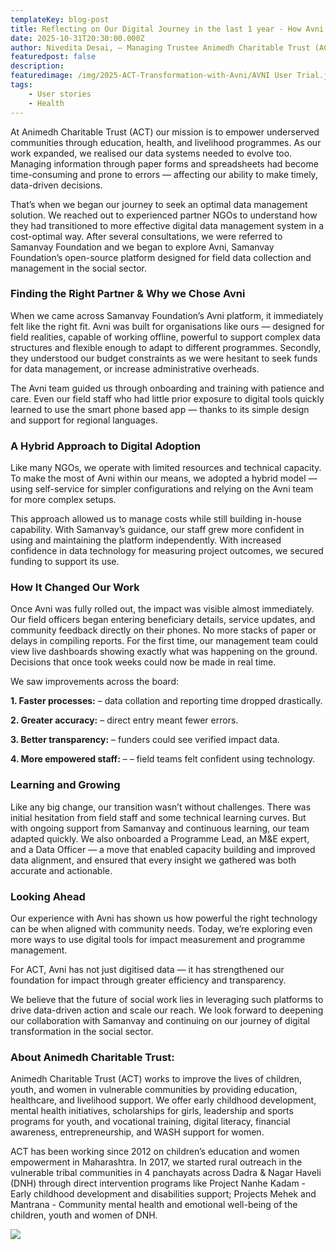 ```yaml
---
templateKey: blog-post
title: Reflecting on Our Digital Journey in the last 1 year - How Avni Helped Us Transform Field Data at Animedh Charitable Trust
date: 2025-10-31T20:30:00.000Z
author: Nivedita Desai, – Managing Trustee Animedh Charitable Trust (ACT)
featuredpost: false
description: 
featuredimage: /img/2025-ACT-Transformation-with-Avni/AVNI User Trial.jpeg
tags:
    - User stories
    - Health
---
```


At Animedh Charitable Trust (ACT) our mission is to empower underserved communities through education, health, and livelihood programmes. As our work expanded, we realised our data systems needed to evolve too.
Managing information through paper forms and spreadsheets had become time-consuming and prone to errors — affecting our ability to make timely, data-driven decisions.

That’s when we began our journey to seek an optimal data management solution. We reached out to experienced partner NGOs  to understand how they had transitioned to more effective digital data management system in a cost-optimal way.
After several consultations, we were referred to Samanvay Foundation and we began to explore Avni, Samanvay Foundation’s open-source platform designed for field data collection and management in the social sector.

### Finding the Right Partner & Why we Chose Avni

When we came across Samanvay Foundation’s Avni platform, it immediately felt like the right fit.
Avni was built for organisations like ours — designed for field realities, capable of working offline, powerful to support complex data structures and flexible enough to adapt to different programmes.
Secondly, they understood our budget constraints as we were hesitant to seek funds for data management, or increase administrative overheads.

The Avni team guided us through onboarding and training with patience and care. Even our field staff who had little prior exposure to digital tools quickly learned to use the smart phone based app — thanks to its simple design and support for regional languages.

### A Hybrid Approach to Digital Adoption

Like many NGOs, we operate with limited resources and technical capacity. To make the most of Avni within our means, we adopted a hybrid model — using self-service for simpler configurations and relying on the Avni team for more complex setups.

This approach allowed us to manage costs while still building in-house capability. With Samanvay’s guidance, our staff grew more confident in using and maintaining the platform independently.
With increased confidence in data technology for measuring project outcomes, we secured funding to support its use.

### How It Changed Our Work

Once Avni was fully rolled out, the impact was visible almost immediately. Our field officers began entering beneficiary details, service updates, and community feedback directly on their phones.
No more stacks of paper or delays in compiling reports.
For the first time, our management team could view live dashboards showing exactly what was happening on the ground.
Decisions that once took weeks could now be made in real time.

We saw improvements across the board:

**1. Faster processes:** – data collation and reporting time dropped drastically.

**2. Greater accuracy:** – direct entry meant fewer errors.

**3. Better transparency:** – funders could see verified impact data.

**4. More empowered staff:** – – field teams felt confident using technology.

### Learning and Growing

Like any big change, our transition wasn’t without challenges. There was initial hesitation from field staff and some technical learning curves.
But with ongoing support from Samanvay and continuous learning, our team adapted quickly.
We also onboarded a Programme Lead, an M&E expert, and a Data Officer — a move that enabled capacity building and improved data alignment, and ensured that every insight we gathered was both accurate and actionable.

### Looking Ahead

Our experience with Avni has shown us how powerful the right technology can be when aligned with community needs. Today, we’re exploring even more ways to use digital tools for impact measurement and programme management.

For ACT, Avni has not just digitised data — it has strengthened our foundation for impact through greater efficiency and transparency.

We believe that the future of social work lies in leveraging such platforms to drive data-driven action and scale our reach.
We look forward to deepening our collaboration with Samanvay and continuing on our journey of digital transformation in the social sector.

### About Animedh Charitable Trust:

Animedh Charitable Trust (ACT) works to improve the lives of children, youth, and women in vulnerable communities by providing education, healthcare, and livelihood support.
We offer early childhood development, mental health initiatives, scholarships for girls, leadership and sports programs for youth, and vocational training, digital literacy, financial awareness, entrepreneurship, and WASH support for women.

ACT has been working since 2012 on children’s education and women empowerment in Maharashtra.
In 2017, we started rural outreach in the vulnerable tribal communities in 4 panchayats across Dadra & Nagar Haveli (DNH) through direct intervention programs like Project Nanhe Kadam - Early childhood development and disabilities support; Projects Mehek and Mantrana - Community mental health and emotional well-being of the children, youth and women of DNH.


<img src="/img/2025-ACT-Transformation-with-Avni/act_field_pic.png"/>

<br><br>
